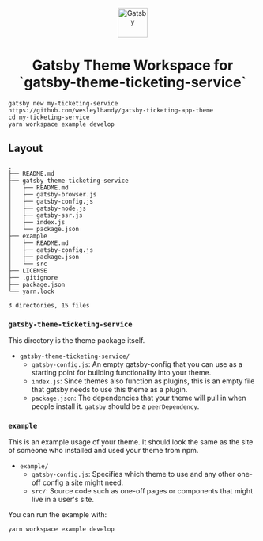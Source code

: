 <p align="center">
  <a href="https://www.gatsbyjs.org">
    <img alt="Gatsby" src="https://www.gatsbyjs.org/monogram.svg" width="60" />
  </a>
</p>
<h1 align="center">
  Gatsby Theme Workspace for `gatsby-theme-ticketing-service`
</h1>

```shell
gatsby new my-ticketing-service https://github.com/wesleylhandy/gatsby-ticketing-app-theme
cd my-ticketing-service
yarn workspace example develop
```

## Layout

```shell
.
├── README.md
├── gatsby-theme-ticketing-service
│   ├── README.md
│   ├── gatsby-browser.js
│   ├── gatsby-config.js
│   ├── gatsby-node.js
│   ├── gatsby-ssr.js
│   ├── index.js
│   └── package.json
├── example
│   ├── README.md
│   ├── gatsby-config.js
│   ├── package.json
│   └── src
├── LICENSE
├── .gitignore
├── package.json
└── yarn.lock

3 directories, 15 files
```

### `gatsby-theme-ticketing-service`

This directory is the theme package itself. 

- `gatsby-theme-ticketing-service/`
  - `gatsby-config.js`: An empty gatsby-config that you can use as a starting point for building functionality into your theme.
  - `index.js`: Since themes also function as plugins, this is an empty file that
    gatsby needs to use this theme as a plugin.
  - `package.json`: The dependencies that your theme will pull in when people install it. `gatsby` should be a `peerDependency`.

### `example`

This is an example usage of your theme. It should look the same as the
site of someone who installed and used your theme from npm.

- `example/`
  - `gatsby-config.js`: Specifies which theme to use and any other one-off config a site might need.
  - `src/`: Source code such as one-off pages or components that might live in
    a user's site.

You can run the example with:

```shell
yarn workspace example develop
```
